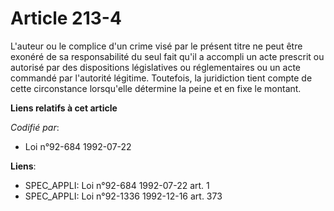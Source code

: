 # Article 213-4

L'auteur ou le complice d'un crime visé par le présent titre ne peut être exonéré de sa responsabilité du seul fait qu'il a
accompli un acte prescrit ou autorisé par des dispositions législatives ou réglementaires ou un acte commandé par l'autorité
légitime. Toutefois, la juridiction tient compte de cette circonstance lorsqu'elle détermine la peine et en fixe le montant.

**Liens relatifs à cet article**

_Codifié par_:

  - Loi n°92-684 1992-07-22

**Liens**:

  - SPEC_APPLI: Loi n°92-684 1992-07-22 art. 1
  - SPEC_APPLI: Loi n°92-1336 1992-12-16 art. 373
